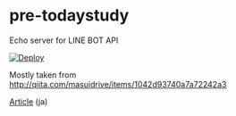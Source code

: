 # pre-todaystudy 

Echo server for LINE BOT API

[![Deploy](https://www.herokucdn.com/deploy/button.png)](https://heroku.com/deploy)

Mostly taken from http://qiita.com/masuidrive/items/1042d93740a7a72242a3

[Article](http://qiita.com/yuya_takeyama/items/0660a59d13e2cd0b2516) (ja)
